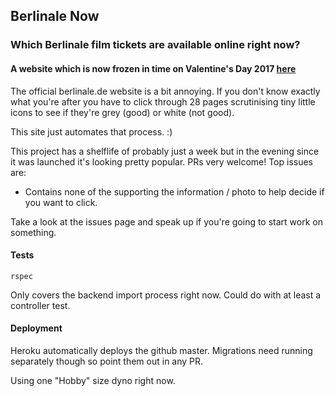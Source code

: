 ## Berlinale Now

### Which Berlinale film tickets are available online right now?

#### A website which is now frozen in time on Valentine's Day 2017 [here](http://nowberlinale.herokuapp.com)

The official berlinale.de website is a bit annoying. If you don't know exactly what you're after you have to click through 28 pages scrutinising tiny little icons to see if they're grey (good) or white (not good).

This site just automates that process. :)

This project has a shelflife of probably just a week but in the evening since it was launched it's looking pretty popular. PRs very welcome! Top issues are:

- Contains none of the supporting the information / photo to help decide if you want to click.

Take a look at the issues page and speak up if you're going to start work on something.

#### Tests

```
rspec
```
Only covers the backend import process right now. Could do with at least a controller test.

#### Deployment

Heroku automatically deploys the github master.
Migrations need running separately though so point them out in any PR.

Using one "Hobby" size dyno right now.
